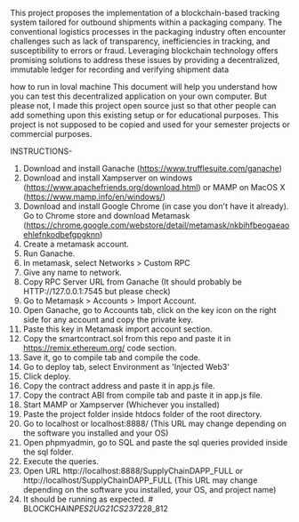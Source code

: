 This project proposes the implementation of a blockchain-based tracking system tailored for outbound shipments within a packaging company. The conventional logistics processes in the packaging industry often encounter challenges such as lack of transparency, inefficiencies in tracking, and susceptibility to errors or fraud. Leveraging blockchain technology offers promising solutions to address these issues by providing a decentralized, immutable ledger for recording and verifying shipment data

how to run in loval machine
This document will help you understand how you can test this decentralized application on your own computer.
But please not, I made this project open source just so that other people can add something upon this existing setup or for educational purposes.
This project is not supposed to be copied and used for your semester projects or commercial purposes.

INSTRUCTIONS-
1) Download and install Ganache (https://www.trufflesuite.com/ganache)
2) Download and install Xampserver on windows (https://www.apachefriends.org/download.html) or MAMP on MacOS X (https://www.mamp.info/en/windows/)
3) Download and install Google Chrome (in case you don't have it already). Go to Chrome store and download Metamask (https://chrome.google.com/webstore/detail/metamask/nkbihfbeogaeaoehlefnkodbefgpgknn)
4) Create a metamask account.
5) Run Ganache.
6) In metamask, select Networks > Custom RPC
7) Give any name to network.
8) Copy RPC Server URL from Ganache (It should probably be HTTP://127.0.0.1:7545 but please check)
9) Go to Metamask > Accounts > Import Account.
10) Open Ganache, go to Accounts tab, click on the key icon on the right side for any account and copy the private key.
11) Paste this key in Metamask import account section.
12) Copy the smartcontract.sol from this repo and paste it in https://remix.ethereum.org/ code section.
13) Save it, go to compile tab and compile the code.
14) Go to deploy tab, select Environment as 'Injected Web3'
15) Click deploy.
16) Copy the contract address and paste it in app.js file.
17) Copy the contract ABI from compile tab and paste it in app.js file.
18) Start MAMP or Xampserver (Whichever you installed)
19) Paste the project folder inside htdocs folder of the root directory.
20) Go to localhost or localhost:8888/  (This URL may change depending on the software you installed and your OS)
21) Open phpmyadmin, go to SQL and paste the sql queries provided inside the sql folder.
22) Execute the queries.
23) Open URL http://localhost:8888/SupplyChainDAPP_FULL or http://localhost/SupplyChainDAPP_FULL (This URL may change depending on the software you installed, your OS, and project name)
24) It should be running as expected.
#   B L O C K C H A I N _ P E S 2 U G 2 1 C S 2 3 7 _ 2 2 8 _ 8 1 2  
 